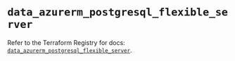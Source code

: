 # `data_azurerm_postgresql_flexible_server`

Refer to the Terraform Registry for docs: [`data_azurerm_postgresql_flexible_server`](https://registry.terraform.io/providers/hashicorp/azurerm/3.94.0/docs/data-sources/postgresql_flexible_server).
